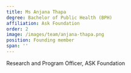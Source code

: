 ```yaml
---
title: Ms Anjana Thapa
degree: Bachelor of Public Health (BPH)
affiliation: Ask Foundation
order: 2
image: /images/team/anjana-thapa.png
position: Founding member
span: ''
---
```


Research and Program Officer, ASK Foundation
